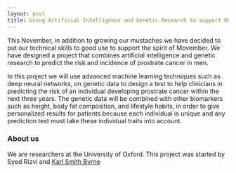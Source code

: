 ```yaml
---
layout: post
title: Using Artificial Intelligence and Genetic Research to support Movember
---
```


This November, in addition to growing our mustaches we have decided to put our technical skills to good use to support the spirit 
of Movember. 
We have designed a project that combines artificial intelligence and genetic research to predict the risk and incidence of 
prostrate cancer in men. 

In this project we will use advanced machine learning techniques such as deep neural networks, on genetic data to design a test to help clinicians in predicting the risk of an individual developing prostrate cancer within the next three years. The genetic data will be combined with other biomarkers such as height, body fat composition, and lifestyle habits, in order to give personalized results for patients because each individual is unique and any prediction test must take these individual traits into account. 

### About us

We are researchers at the University of Oxford. This project was started by Syed Rizvi and [Karl Smith Byrne](https://www.ndph.ox.ac.uk/team/karl-smithbyrne "Karl Smith Byrne - Nuffield Dept of Population Health")

